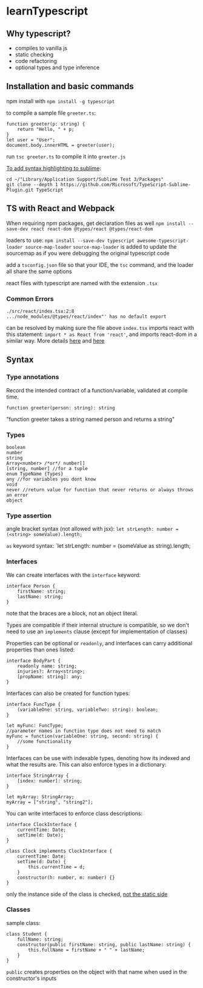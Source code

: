 # learnTypescript

## Why typescript?
* compiles to vanilla js
* static checking
* code refactoring
* optional types and type inference

## Installation and basic commands
npm install with `npm install -g typescript`

to compile a sample file `greeter.ts`:
```
function greeter(p: string) {
	return "Hello, " + p;
}
let user = "User";
document.body.innerHTML = greeter(user);
```

run `tsc greeter.ts` to compile it into `greeter.js`

[To add syntax highlighting to sublime](https://stackoverflow.com/questions/38712155/how-to-get-support-of-typescript-with-sublime-text-3):
```
cd ~/"Library/Application Support/Sublime Text 3/Packages"
git clone --depth 1 https://github.com/Microsoft/TypeScript-Sublime-Plugin.git TypeScript
```

## TS with React and Webpack
When requiring npm packages, get declaration files as well
`npm install --save-dev react react-dom @types/react @types/react-dom`

loaders to use:
`npm install --save-dev typescript awesome-typescript-loader source-map-loader`
`source-map-loader` is added to update the sourcemap as if you were debugging the original typescript code

add a `tsconfig.json` file so that your IDE, the `tsc` command, and the loader all share the same options

react files with typescript are named with the extension `.tsx`

### Common Errors
```
./src/react/index.tsx:2:8 
.../node_modules/@types/react/index"' has no default export
```
can be resolved by making sure the file above `index.tsx` imports react with this statement: `import * as React from 'react'`, and imports react-dom in a similar way. More details [here](https://github.com/Microsoft/TypeScript-React-Starter/issues/8) and [here](https://github.com/Microsoft/TypeScript/issues/14118)


## Syntax
### Type annotations
Record the intended contract of a function/variable, validated at compile time.

`function greeter(person: string): string`

"function greeter takes a string named person and returns a string"


### Types
```
boolean
number
string
Array<number> /*or*/ number[]
[string, number] //for a tuple
enum TypeName {Types}
any //for variables you dont know
void
never //return value for function that never returns or always throws an error
object
```

### Type assertion
angle bracket syntax (not allowed with jsx):
`let strLength: number = (<string> someValue).length;`

`as` keyword syntax:
`let strLength: number = (someValue as string).length;

### Interfaces
We can create interfaces with the `interface` keyword:

```
interface Person {
	firstName: string;
	lastName: string;
}
```

note that the braces are a block, not an object literal.

Types are compatible if their internal structure is compatible, so we don't need to use an `implements` clause (except for implementation of classes)

Properties can be optional or `readonly`, and interfaces can carry additional properties than ones listed:
```
interface BodyPart {
	readonly name: string;
	injuries?: Array<string>;
	[propName: string]: any;
}
```

Interfaces can also be created for function types:
```
interface FuncType {
	(variableOne: string, variableTwo: string): boolean;
}

let myFunc: FuncType;
//parameter names in function type does not need to match
myFunc = function(variableOne: string, second: string) {
	//some functionality
}
```

Interfaces can be use with indexable types, denoting how its indexed and what the results are. This can also enforce types in a dictionary:
```
interface StringArray {
	[index: number]: string;
}

let myArray: StringArray;
myArray = ["string", "string2"];
```

You can write interfaces to enforce class descriptions:
```
interface ClockInterface {
	currentTime: Date;
	setTime(d: Date);
}

class Clock implements ClockInterface {
	currentTime: Date;
	setTime(d: Date) {
		this.currentTime = d;
	}
	constructor(h: number, m: number) {}
}
```
only the instance side of the class is checked, [not the static side](https://www.typescriptlang.org/docs/handbook/interfaces.html#difference-between-the-static-and-instance-sides-of-classes)



### Classes
sample class:
```
class Student {
	fullName: string;
	constructor(public firstName: string, public lastName: string) {
		this.fullName = firstName + " " + lastName;
	}
}
```

`public` creates properties on the object with that name when used in the constructor's inputs







